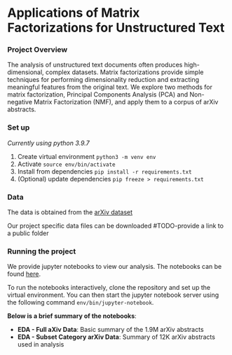 # Applications of Matrix Factorizations for Unstructured Text

### Project Overview
The analysis of unstructured text documents often produces high-dimensional, complex datasets. Matrix factorizations provide simple techniques for performing dimensionality reduction and extracting meaningful features from the original text. We explore two methods for matrix factorization, Principal Components Analysis (PCA) and Non-negative Matrix Factorization (NMF), and apply them to a corpus of arXiv abstracts.
### Set up
_Currently using python 3.9.7_
1. Create virtual environment
`python3 -m venv env`
2. Activate `source env/bin/activate`
3. Install from dependencies `pip install -r requirements.txt`
4. (Optional) update dependencies `pip freeze > requirements.txt`

### Data
The data is obtained from the [arXiv dataset](https://www.kaggle.com/Cornell-University/arxiv/notebooks)

Our project specific data files can be downloaded #TODO-provide a link to a public folder

### Running the project
We provide jupyter notebooks to view our analysis.
The notebooks can be found [here](https://github.com/Team-CMSC353/matrix_decomps/tree/main/notebooks).

To run the notebooks interactively, clone the repository and set up the virtual environment.
You can then start the jupyter notebook server using the following command `env/bin/jupyter-notebook`.

**Below is a brief summary of the notebooks**:

- **EDA - Full aXiv Data**: Basic summary of the 1.9M arXiv abstracts
- **EDA - Subset Category arXiv Data**: Summary of 12K arXiv abstracts used in analysis


